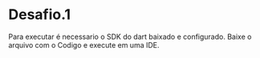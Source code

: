 # Desafio.1
Para executar é necessario o SDK do dart baixado e configurado.
Baixe o arquivo com o Codigo e execute em uma IDE.
